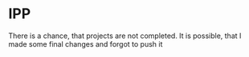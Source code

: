 # IPP

There is a chance, that projects are not completed. It is possible, that I made some final changes and forgot to push it
